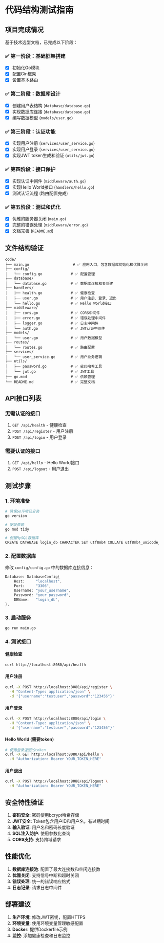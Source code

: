 # 代码结构测试指南

## 项目完成情况

基于技术选型文档，已完成以下阶段：

### ✅ 第一阶段：基础框架搭建
- [x] 初始化Go模块
- [x] 配置Gin框架
- [x] 设置基本路由

### ✅ 第二阶段：数据库设计
- [x] 创建用户表结构 (`database/database.go`)
- [x] 实现数据库连接 (`database/database.go`)
- [x] 编写数据模型 (`models/user.go`)

### ✅ 第三阶段：认证功能
- [x] 实现用户注册 (`services/user_service.go`)
- [x] 实现用户登录 (`services/user_service.go`)
- [x] 实现JWT token生成和验证 (`utils/jwt.go`)

### ✅ 第四阶段：接口保护
- [x] 实现认证中间件 (`middleware/auth.go`)
- [x] 实现Hello World接口 (`handlers/hello.go`)
- [x] 测试认证流程 (路由配置完成)

### ✅ 第五阶段：测试和优化
- [x] 优雅的服务器关闭 (`main.go`)
- [x] 完整的错误处理 (`middleware/error.go`)
- [x] 文档完善 (`README.md`)

## 文件结构验证

```
code/
├── main.go                    # ✅ 应用入口，包含数据库初始化和优雅关闭
├── config/
│   └── config.go             # ✅ 配置管理
├── database/
│   └── database.go           # ✅ 数据库连接和表创建
├── handlers/
│   ├── health.go             # ✅ 健康检查
│   ├── user.go               # ✅ 用户注册、登录、退出
│   └── hello.go              # ✅ Hello World接口
├── middleware/
│   ├── cors.go               # ✅ CORS中间件
│   ├── error.go              # ✅ 错误处理中间件
│   ├── logger.go             # ✅ 日志中间件
│   └── auth.go               # ✅ JWT认证中间件
├── models/
│   └── user.go               # ✅ 用户数据模型
├── routes/
│   └── routes.go             # ✅ 路由配置
├── services/
│   └── user_service.go       # ✅ 用户业务逻辑
├── utils/
│   ├── password.go           # ✅ 密码哈希工具
│   └── jwt.go                # ✅ JWT工具
├── go.mod                    # ✅ 依赖管理
└── README.md                 # ✅ 完整文档
```

## API接口列表

### 无需认证的接口
1. `GET /api/health` - 健康检查
2. `POST /api/register` - 用户注册
3. `POST /api/login` - 用户登录

### 需要认证的接口
1. `GET /api/hello` - Hello World接口
2. `POST /api/logout` - 用户退出

## 测试步骤

### 1. 环境准备
```bash
# 确保Go环境已安装
go version

# 安装依赖
go mod tidy

# 创建MySQL数据库
CREATE DATABASE login_db CHARACTER SET utf8mb4 COLLATE utf8mb4_unicode_ci;
```

### 2. 配置数据库
修改 `config/config.go` 中的数据库连接信息：
```go
Database: DatabaseConfig{
    Host:     "localhost",
    Port:     "3306",
    Username: "your_username",
    Password: "your_password",
    DBName:   "login_db",
},
```

### 3. 启动服务
```bash
go run main.go
```

### 4. 测试接口

#### 健康检查
```bash
curl http://localhost:8080/api/health
```

#### 用户注册
```bash
curl -X POST http://localhost:8080/api/register \
  -H "Content-Type: application/json" \
  -d '{"username":"testuser","password":"123456"}'
```

#### 用户登录
```bash
curl -X POST http://localhost:8080/api/login \
  -H "Content-Type: application/json" \
  -d '{"username":"testuser","password":"123456"}'
```

#### Hello World (需要token)
```bash
# 使用登录返回的token
curl -X GET http://localhost:8080/api/hello \
  -H "Authorization: Bearer YOUR_TOKEN_HERE"
```

#### 用户退出
```bash
curl -X POST http://localhost:8080/api/logout \
  -H "Authorization: Bearer YOUR_TOKEN_HERE"
```

## 安全特性验证

1. **密码安全**: 密码使用bcrypt哈希存储
2. **JWT安全**: Token包含用户ID和用户名，有过期时间
3. **输入验证**: 用户名和密码长度验证
4. **SQL注入防护**: 使用参数化查询
5. **CORS支持**: 支持跨域请求

## 性能优化

1. **数据库连接池**: 配置了最大连接数和空闲连接数
2. **优雅关闭**: 支持信号中断和超时关闭
3. **错误处理**: 统一的错误响应格式
4. **日志记录**: 请求日志中间件

## 部署建议

1. **生产环境**: 修改JWT密钥，配置HTTPS
2. **环境变量**: 使用环境变量管理敏感配置
3. **Docker**: 提供Dockerfile示例
4. **监控**: 添加健康检查和日志监控
